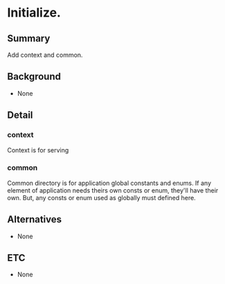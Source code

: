 # Initialize.

## Summary
Add context and common.

## Background
- None

## Detail
### context
Context is for serving 

### common
Common directory is for application global constants and enums. If any element of application needs theirs own consts or enum, they'll have their own. But, any consts or enum used as globally must defined here.

## Alternatives
- None

## ETC
- None